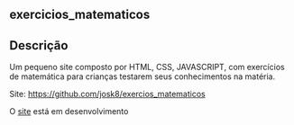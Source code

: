 ## exercicios_matematicos

## Descrição

Um pequeno site composto por HTML, CSS, JAVASCRIPT, com exercícios de matemática para crianças testarem seus conhecimentos na matéria.

Site: https://github.com/josk8/exercios_matematicos

O [site](https://github.com/josk8/exercios_matematicos) está em desenvolvimento


